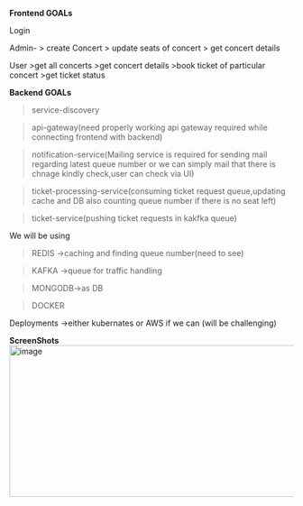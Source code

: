 **Frontend GOALs**

Login

Admin-  > create Concert
        > update seats of concert
        > get concert details
        
User    >get all concerts
        >get concert details
        >book ticket of particular concert
        >get ticket status


**Backend GOALs**

>service-discovery

>api-gateway(need properly working api gateway required while connecting frontend with backend)

>notification-service(Mailing service is required for sending mail regarding latest queue number or we can simply mail that there is chnage kindly check,user can check via UI)

>ticket-processing-service(consuming ticket request queue,updating cache and DB also counting queue number if there is no seat left)

>ticket-service(pushing ticket requests in kakfka queue)

We will be using 
>REDIS ->caching and finding queue number(need to see)

>KAFKA ->queue for traffic handling

>MONGODB->as DB

>DOCKER

Deployments ->either kubernates or AWS if we can (will be challenging)



**ScreenShots**
<img width="1345" height="269" alt="image" src="https://github.com/user-attachments/assets/0621c84d-4adb-4d9c-bdd9-8a59cff9a280" />

